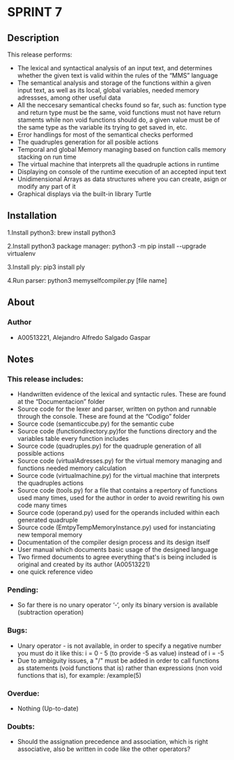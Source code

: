 # SPRINT 7

## Description
This release performs: 
* The lexical and syntactical analysis of an input text, and determines whether the given text is valid within the rules of the “MMS” language
* The semantical analysis and storage of the functions within a given input text, as well as its local, global variables, needed memory adressses, among other useful data
* All the neccesary semantical checks found so far, such as: function type and return type must be the same, void functions must not have return staments while non void functions should do, a given value must be of the same type as the variable its trying to get saved in, etc.
* Error handlings for most of the semantical checks performed
* The quadruples generation for all posible actions
* Temporal and global Memory managing based on function calls memory stacking on run time
* The virtual machine that interprets all the quadruple actions in runtime
* Displaying on console of the runtime execution of an accepted input text
* Unidimensional Arrays as data structures where you can create, asign or modify any part of it
* Graphical displays via the built-in library Turtle

## Installation 
1.Install python3: brew install python3

2.Install python3 package manager: python3 -m pip install --upgrade virtualenv

3.Install ply: pip3 install ply

4.Run parser: python3 memyselfcompiler.py [file name]
 

## About

### Author
* A00513221, Alejandro Alfredo Salgado Gaspar

## Notes
### This release includes:
* Handwritten evidence of the lexical and syntactic rules. These are found at the “Documentacion” folder
* Source code for the lexer and parser, written on python and runnable through the console. These are found at the “Codigo” folder
* Source code (semanticcube.py) for the semantic cube
* Source code (functiondirectory.py)for the functions directory and the variables table every function includes
* Source code (quadruples.py) for the quadruple generation of all possible actions
* Source code (virtualAdresses.py) for the virtual memory managing and functions needed memory calculation
* Source code (virtualmachine.py) for the virtual machine that interprets the quadruples actions
* Source code (tools.py) for a file that contains a repertory of functions used many times, used for the author in order to avoid rewriting his own code many times 
* Source code (operand.py) used for the operands included within each generated quadruple
* Source code (EmtpyTempMemoryInstance.py) used for instanciating new temporal memory
* Documentation of the compiler design process and its design itself
* User manual which documents basic usage of the designed language 
* Two firmed documents to agree everything that's is being included is original and created by its author (A00513221)
* one quick reference video

### Pending:
* So far there is no unary operator ‘-‘, only its binary version is available (subtraction operation)

### Bugs:
* Unary operator - is not available, in order to specify a negative number you must do it like this: i = 0 - 5 (to provide -5 as value) instead of i = -5
* Due to ambiguity issues, a "/" must be added in order to call functions as statements (void functions that is) rather than expressions (non void functions that is), for example: /example(5)

### Overdue:
* Nothing (Up-to-date) 

### Doubts:
* Should the assignation precedence and association, which is right associative, also be written in code like the other operators?
